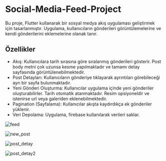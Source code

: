 # Social-Media-Feed-Project

Bu proje, Flutter kullanarak bir sosyal medya akış uygulaması geliştirmek için tasarlanmıştır. Uygulama, kullanıcıların gönderileri görüntülemelerine ve kendi gönderilerini eklemelerine olanak tanır.

## Özellikler
- Akış: Kullanıcılara tarih sırasına göre sıralanmış gönderileri gösterir. Post body metni çok uzunsa kesme yapılmaktadır ve tamamı detay sayfasında görüntülenebilmektedir.
- Post Detayları: Kullanıcıların gönderiye tıklayarak ayrıntıları görebileceği ayrı bir sayfa bulunmaktadır.
- Yeni Gönderi Oluşturma: Kullanıcılar uygulama içinde yeni gönderiler oluşturabilirler. Tarih otomatik atanmaktadır. Resim opsiyoneldir ve istenirse url veya galeriden eklenebilmektedir.
- Pagination (Sayfalama): Kullanıcılar akışta kaydırdıkça ek gönderiler yüklenir.
- Veri Depolama: Uygulama, firebase kullanılarak verileri saklar.

  
![feed](https://github.com/havva-nur-ezginci/Social-Media-Feed-Project/assets/62055621/8f687abb-2e12-47d0-a2af-2eb9ad808701) 

![new_post](https://github.com/havva-nur-ezginci/Social-Media-Feed-Project/assets/62055621/11a3914b-ad61-44de-8e3a-715129ffe2b9) 

![post_detay](https://github.com/havva-nur-ezginci/Social-Media-Feed-Project/assets/62055621/51b8e7bd-625a-4fc2-9567-2e730beb8ef2) 

![post_detay2](https://github.com/havva-nur-ezginci/Social-Media-Feed-Project/assets/62055621/ac6da9bd-0970-42ad-9f7c-c3bd52b5fcdb)
